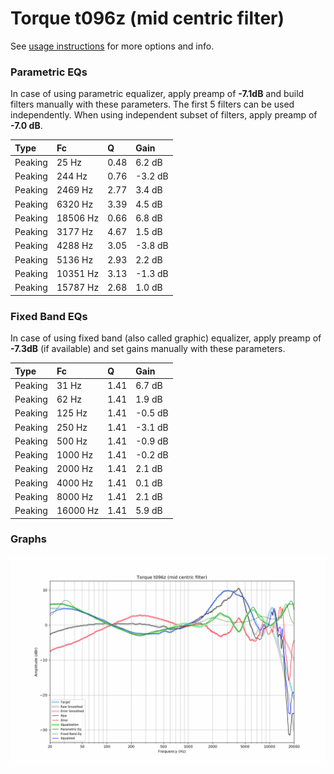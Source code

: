 # Torque t096z (mid centric filter)
See [usage instructions](https://github.com/jaakkopasanen/AutoEq#usage) for more options and info.

### Parametric EQs
In case of using parametric equalizer, apply preamp of **-7.1dB** and build filters manually
with these parameters. The first 5 filters can be used independently.
When using independent subset of filters, apply preamp of **-7.0 dB**.

| Type    | Fc       |    Q | Gain    |
|:--------|:---------|:-----|:--------|
| Peaking | 25 Hz    | 0.48 | 6.2 dB  |
| Peaking | 244 Hz   | 0.76 | -3.2 dB |
| Peaking | 2469 Hz  | 2.77 | 3.4 dB  |
| Peaking | 6320 Hz  | 3.39 | 4.5 dB  |
| Peaking | 18506 Hz | 0.66 | 6.8 dB  |
| Peaking | 3177 Hz  | 4.67 | 1.5 dB  |
| Peaking | 4288 Hz  | 3.05 | -3.8 dB |
| Peaking | 5136 Hz  | 2.93 | 2.2 dB  |
| Peaking | 10351 Hz | 3.13 | -1.3 dB |
| Peaking | 15787 Hz | 2.68 | 1.0 dB  |

### Fixed Band EQs
In case of using fixed band (also called graphic) equalizer, apply preamp of **-7.3dB**
(if available) and set gains manually with these parameters.

| Type    | Fc       |    Q | Gain    |
|:--------|:---------|:-----|:--------|
| Peaking | 31 Hz    | 1.41 | 6.7 dB  |
| Peaking | 62 Hz    | 1.41 | 1.9 dB  |
| Peaking | 125 Hz   | 1.41 | -0.5 dB |
| Peaking | 250 Hz   | 1.41 | -3.1 dB |
| Peaking | 500 Hz   | 1.41 | -0.9 dB |
| Peaking | 1000 Hz  | 1.41 | -0.2 dB |
| Peaking | 2000 Hz  | 1.41 | 2.1 dB  |
| Peaking | 4000 Hz  | 1.41 | 0.1 dB  |
| Peaking | 8000 Hz  | 1.41 | 2.1 dB  |
| Peaking | 16000 Hz | 1.41 | 5.9 dB  |

### Graphs
![](./Torque%20t096z%20(mid%20centric%20filter).png)